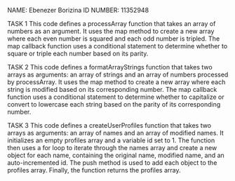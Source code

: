 NAME: Ebenezer Borizina
ID NUMBER: 11352948

TASK 1
This code defines a processArray function that takes an array of numbers as an argument. It uses the map method to create a new array where each even number is squared and each odd number is tripled. The map callback function uses a conditional statement to determine whether to square or triple each number based on its parity.


TASK 2
This code defines a formatArrayStrings function that takes two arrays as arguments: an array of strings and an array of numbers processed by processArray. It uses the map method to create a new array where each string is modified based on its corresponding number. The map callback function uses a conditional statement to determine whether to capitalize or convert to lowercase each string based on the parity of its corresponding number.


TASK 3
This code defines a createUserProfiles function that takes two arrays as arguments: an array of names and an array of modified names. It initializes an empty profiles array and a variable id set to 1. The function then uses a for loop to iterate through the names array and create a new object for each name, containing the original name, modified name, and an auto-incremented id. The push method is used to add each object to the profiles array. Finally, the function returns the profiles array.
